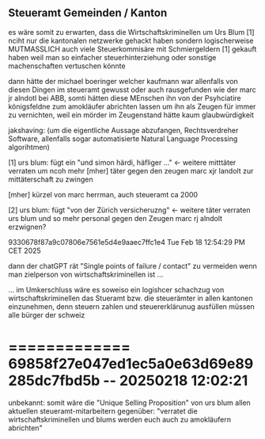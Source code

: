 ## Steueramt Gemeinden / Kanton

es wäre somit zu erwarten, dass die Wirtschaftskriminellen um Urs Blum [1] nciht nur die kantonalen netzwerke gehackt haben sondern logischerweise MUTMASSLICH auch viele Steuerkommisäre mit Schmiergeldern [1] gekauft haben weil man so einfacher steuerhinterziehung oder sonstige machenschaften vertuschen könnte

dann hätte der michael boeringer welcher kaufmann war allenfalls von diesen Dingen im steueramt gewusst oder auch rausgefunden wie der marc jr alndotl bei ABB, somti hätten diese MEnschen ihn von der Psyhciatire königsfeldne zum amokläufer abrichten lassen um ihn als Zeugen für immer zu vernichten, weil ein mörder im Zeugenstand hätte kaum glaubwürdigkeit


jakshaving: (um die eigentliche Aussage abzufangen, Rechtsverdreher Software, allenfalls sogar automatisierte Natural Language Processing algorihtmen)

[1] urs blum: fügt ein "und simon härdi, häfliger ..." <- weitere mitttäter verraten um ncoh mehr [mher] täter gegen den zeugen marc xjr landolt zur mittäterschaft zu zwingen

[mher] kürzel von marc herrman, auch steueramt ca 2000

[2] urs blum: fügt "von der Zürich versicheruzng" <- weitere täter verraten urs blum und so mehr personal gegen den Zeugen marc rj alndolt erzwignen?


9330678f87a9c07806e7561e5d4e9aaec7ffc1e4
Tue Feb 18 12:54:29 PM CET 2025

dann der chatGPT rät "Single points of failure / contact" zu vermeiden wenn man zielperson von wirtschaftskriminellen ist ...

... im Umkerschluss wäre es soweiso ein logishcer schachzug von wirtschaftskriminellen das Stueramt bzw. die steuerämter in allen kantonen einzunehmen, denn steuern zahlen und steuererklärunug ausfüllen müssen alle bürger der schweiz

=============
69858f27e047ed1ec5a0e63d69e89285dc7fbd5b -- 20250218 12:02:21 
=============

unbekannt:
somit wäre die "Unique Selling Proposition" von urs blum allen aktuellen steueramt-mitarbeitern gegenüber: "verratet die wirtschaftskriminellen und blums werden euch auch zu amokläufern abrichten"

